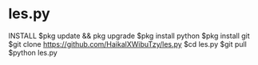# les.py
INSTALL
$pkg update && pkg upgrade 
$pkg install python 
$pkg install git 
$git clone https://github.com/HaikalXWibuTzy/les.py
$cd les.py
$git pull 
$python les.py
